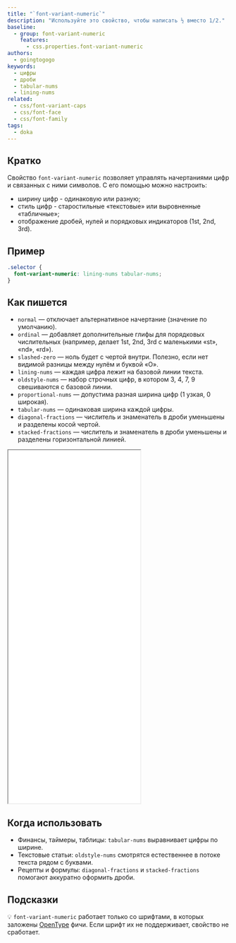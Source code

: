 ```yaml
---
title: "`font-variant-numeric`"
description: "Используйте это свойство, чтобы написать ½ вместо 1/2."
baseline:
  - group: font-variant-numeric
    features:
      - css.properties.font-variant-numeric
authors:
  - goingtogogo
keywords:
  - цифры
  - дроби
  - tabular-nums
  - lining-nums
related:
  - css/font-variant-caps
  - css/font-face
  - css/font-family
tags:
  - doka
---
```


## Кратко

Свойство `font-variant-numeric` позволяет управлять начертаниями цифр и связанных с ними символов. С его помощью можно настроить:
- ширину цифр - одинаковую или разную;
- стиль цифр - старостильные «текстовые» или выровненные «табличные»;
- отображение дробей, нулей и порядковых индикаторов (1st, 2nd, 3rd).

## Пример

```css
.selector {
  font-variant-numeric: lining-nums tabular-nums;
}
```

## Как пишется

- `normal` — отключает альтернативное начертание (значение по умолчанию).
- `ordinal` — добавляет дополнительные глифы для порядковых числительных (например, делает 1st, 2nd, 3rd с маленькими «st», «nd», «rd»).
- `slashed-zero` — ноль будет с чертой внутри. Полезно, если нет видимой разницы между нулём и буквой «О».
- `lining-nums` — каждая цифра лежит на базовой линии текста.
- `oldstyle-nums` — набор строчных цифр, в котором 3, 4, 7, 9 свешиваются с базовой линии.
- `proportional-nums` — допустима разная ширина цифр (1 узкая, 0 широкая).
- `tabular-nums` — одинаковая ширина каждой цифры.
- `diagonal-fractions` — числитель и знаменатель в дроби уменьшены и разделены косой чертой.
- `stacked-fractions` — числитель и знаменатель в дроби уменьшены и разделены горизонтальной линией.

<iframe title="Песочница" src="demos/playground/" height="800"></iframe>

## Когда использовать

- Финансы, таймеры, таблицы: `tabular-nums` выравнивает цифры по ширине.
- Текстовые статьи: `oldstyle-nums` смотрятся естественнее в потоке текста рядом с буквами.
- Рецепты и формулы: `diagonal-fractions` и `stacked-fractions` помогают аккуратно оформить дроби.

## Подсказки

💡 `font-variant-numeric` работает только со шрифтами, в которых заложены [OpenType](https://developer.mozilla.org/en-US/docs/Web/CSS/CSS_fonts/OpenType_fonts_guide) фичи. Если шрифт их не поддерживает, свойство не сработает.
